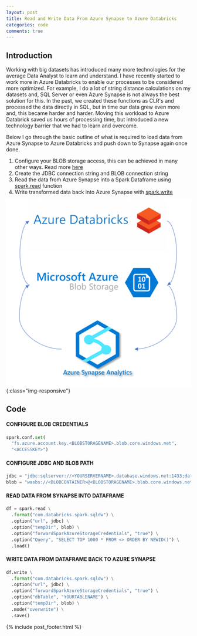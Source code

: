 ```yaml
---
layout: post
title: Read and Write Data From Azure Synapse to Azure Databricks
categories: code
comments: true
---
```


## Introduction

Working with big datasets has introduced many more technologies for the average Data Analyst to learn and understand. I have recently started to work more in Azure Databricks to enable our processes to be considered more optimized. For example, I do a lot of string distance calculations on my datasets and, SQL Server or even Azure Synapse is not always the best solution for this. In the past, we created these functions as CLR's and processed the data directly in SQL, but in time our data grew even more and, this became harder and harder. Moving this workload to Azure Databrick saved us hours of processing time, but introduced a new technology barrier that we had to learn and overcome.

Below I go through the basic outline of what is required to load data from Azure Synapse to Azure Databricks and push down to Synapse again once done.

 1. Configure your BLOB storage access, this can be achieved in many other ways. Read more [here](https://docs.databricks.com/data/data-sources/azure/azure-storage.html)
 2. Create the JDBC connection string and BLOB connection string
 3. Read the data from Azure Synapse into a Spark Dataframe using [spark.read](https://spark.apache.org/docs/latest/sql-data-sources-load-save-functions.html) function
 4. Write transformed data back into Azure Synapse with [spark.write](https://spark.apache.org/docs/2.3.0/sql-programming-guide.html)


 ![@JPVoogt](/public/img/JVoogt_Read-and-Write-Data-From-Azure-Synapse-to-Azure-Databricks_1.png){:class="img-responsive"}


## Code

#### CONFIGURE BLOB CREDENTIALS

```python
spark.conf.set(
  "fs.azure.account.key.<BLOBSTORAGENAME>.blob.core.windows.net",
  "<ACCESSKEY>")
```

#### CONFIGURE JDBC AND BLOB PATH

```python
jdbc = "jdbc:sqlserver://<YOURSERVERNAME>.database.windows.net:1433;database=<YOURDATABASENAME>;user=<SQLUSERNAME>@<YOURDATABASENAME>;password=<PASSWORD>;encrypt=true;trustServerCertificate=false;hostNameInCertificate=*.database.windows.net;loginTimeout=30;"
blob = "wasbs://<BLOBCONTAINER>@<BLOBSTORAGENAME>.blob.core.windows.net/"
```

#### READ DATA FROM SYNAPSE INTO DATAFRAME

```python
df = spark.read \
  .format("com.databricks.spark.sqldw") \
  .option("url", jdbc) \
  .option("tempDir", blob) \
  .option("forwardSparkAzureStorageCredentials", "true") \
  .option("Query", "SELECT TOP 1000 * FROM <> ORDER BY NEWID()") \
  .load()
  ```


#### WRITE DATA FROM DATAFRAME BACK TO AZURE SYNAPSE

```python
df.write \
  .format("com.databricks.spark.sqldw") \
  .option("url", jdbc) \
  .option("forwardSparkAzureStorageCredentials", "true") \
  .option("dbTable", "YOURTABLENAME") \
  .option("tempDir", blob) \
  .mode("overwrite") \
  .save()
```

{% include post_footer.html %}
